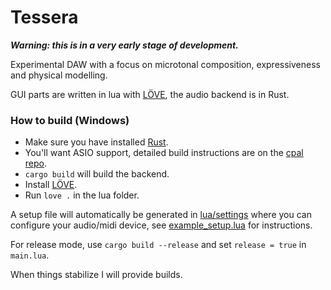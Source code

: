 # Tessera

***Warning: this is in a very early stage of development.***

Experimental DAW with a focus on microtonal composition, expressiveness and physical modelling.

GUI parts are written in lua with [LÖVE](https://love2d.org/), the audio backend is in Rust.

### How to build (Windows)
* Make sure you have installed [Rust](https://www.rust-lang.org/tools/install).
* You'll want ASIO support, detailed build instructions are on the [cpal repo](https://github.com/RustAudio/cpal#asio-on-windows).
* `cargo build` will build the backend.
* Install [LÖVE](https://love2d.org/).
* Run `love .` in the lua folder.

A setup file will automatically be generated in [lua/settings](lua/settings) where you can configure your audio/midi device, see [example_setup.lua](lua/settings/example_setup.lua) for instructions.

For release mode, use `cargo build --release` and set `release = true` in `main.lua`.

When things stabilize I will provide builds.
